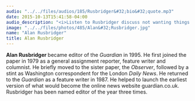 ```yaml
---
audio: "../../files/audios/185/Rusbridger&#32;bio&#32;quote.mp3"
date: 2015-10-13T15:41:58-04:00
audio_description: "<i>Listen to Rusbridger discuss not wanting things to fall apart.</i>"
image: "../../files/photos/485/Alan&#32;Rusbridger.jpg"
name: "Alan Rusbridger"
title: Alan Rusbridger
---
```


<strong>Alan Rusbridger </strong>became editor of the <em>Guardian</em> in 1995. He first joined the paper in 1979 as a general assignment reporter, feature writer and columnist. He briefly moved to the sister paper, the <em>Observer</em>, followed by a stint as Washington correspondent for the London <em>Daily News</em>. He returned to the <em>Guardian</em> as a feature writer in 1987. He helped to launch the earliest version of what would become the online news website guardian.co.uk. Rusbridger has been named editor of the year three times.

